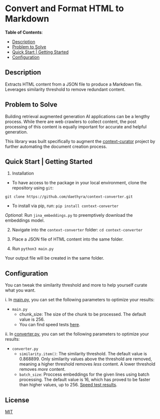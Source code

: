 # Convert and Format HTML to Markdown

**Table of Contents**:

* [Description](#description)
* [Problem to Solve](#problem-to-solve)
* [Quick Start | Getting Started](#quick-start--getting-started)
* [Configuration](#configuration)

## Description

Extracts HTML content from a JSON file to produce a Markdown file. Leverages similarity threshold to remove redundant content.

## Problem to Solve

Building retrieval augmented generation AI applications can be a lengthy process. While there are web crawlers to collect content, the post processing of this content is equally important for accurate and helpful generation.

This library was built specifically to augment the [context-curator](https://github.com/Daethyra/context-curator) project by further automating the document creation process.

## Quick Start | Getting Started

1. Installation

* To have access to the package in your local environment, clone the repository using `git`: 

`git clone https://github.com/daethyra/context-converter.git`

* To install via pip, run: `pip install context-converter`

*Optional*: Run `jina_embeddings.py` to preemptively download the embeddings model.

2. Navigate into the `context-converter` folder: `cd context-converter`

3. Place a JSON file of HTML content into the same folder.

4. Run `python3 main.py`

Your output file will be created in the same folder.


## Configuration
You can tweak the similarity threshold and more to help yourself curate what you want.

i. In [main.py](./src/context_converter/main.py), you can set the following parameters to optimize your results:
* `main.py`
    * chunk_size: The size of the chunk to be processed. The default value is 256.
    * You can find speed tests [here](./.github/public/runtime-speed-test-results.txt "Speed test results").

ii. In [converter.py](./src/context_converter/converter.py), you can set the following parameters to optimize your results:
* `converter.py`
    * `similarity.item()`: The similarity threshold. The default value is 0.868899. Only similarity values above the threshold are removed, meaning a higher threshold removes *less* content. A lower threshold removes *more* content.
    * `batch_size`: Proccess embeddings for the given lines using batch processing. The default value is 16, which has proved to be faster than higher values, up to 256. [Speed test results](./.github/public/runtime-speed-test-results.txt "Speed test results").

## License
[MIT](./LICENSE)